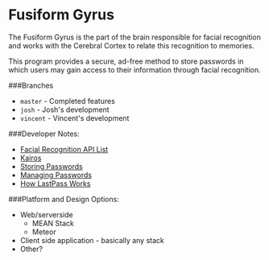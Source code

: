 # Fusiform Gyrus
The Fusiform Gyrus is the part of the brain responsible for facial recognition and works with the Cerebral Cortex to relate this recognition to memories. 

This program provides a secure, ad-free method to store passwords in which users may gain access to their information through facial recognition.

###Branches
* ```master``` - Completed features
* ```josh``` - Josh's development
* ```vincent``` - Vincent's development

###Developer Notes:
* [Facial Recognition API List](http://blog.mashape.com/list-of-10-face-detection-recognition-apis/)
* [Kairos](https://www.kairos.com/face-recognition-api)
* [Storing Passwords](https://nakedsecurity.sophos.com/2013/11/20/serious-security-how-to-store-your-users-passwords-safely/)
* [Managing Passwords](http://security.stackexchange.com/questions/88940/is-it-truly-possible-to-store-passwords-securely-but-be-able-to-see-the-passwor/88942)
* [How LastPass Works](http://www.martinvigo.com/a-look-into-lastpass/)

###Platform and Design Options:
* Web/serverside 
  * MEAN Stack
  * Meteor
* Client side application - basically any stack
* Other?
